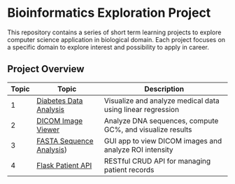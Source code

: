 # Bioinformatics Exploration Project

This repository contains a series of short term learning projects to explore computer science application in biological domain. Each project focuses on a specific domain to explore interest and possibility to apply in career.

## Project Overview

|Topic| Topic                     | Description                                      |
|-----|---------------------------|--------------------------------------------------|
| 1   | [Diabetes Data Analysis](https://github.com/xerice58995/bioinformatics_projects/blob/data-analysis-for-diabetes/README.md) | Visualize and analyze medical data using linear regression |
| 2   | [DICOM Image Viewer](https://github.com/xerice58995/bioinformatics_projects/blob/DICOM-Viewer(CV)/README.md)| Analyze DNA sequences, compute GC%, and visualize results |
| 3   | [FASTA Sequence Analysis](https://github.com/xerice58995/bioinformatics_projects/blob/fasta-tool-for-geneinfo/README.md)) | GUI app to view DICOM images and analyze ROI intensity |
| 4   | [Flask Patient API](https://github.com/xerice58995/bioinformatics_projects/blob/patient_data_api/README.md)     | RESTful CRUD API for managing patient records   |
